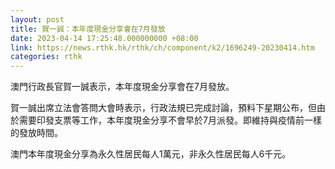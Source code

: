 ```yaml
---
layout: post
title: 賀一誠：本年度現金分享會在7月發放
date: 2023-04-14 17:25:48.000000000 +08:00
link: https://news.rthk.hk/rthk/ch/component/k2/1696249-20230414.htm
categories: rthk
---
```


澳門行政長官賀一誠表示，本年度現金分享會在7月發放。

賀一誠出席立法會答問大會時表示，行政法規已完成討論，預料下星期公布，但由於需要印發支票等工作，本年度現金分享不會早於7月派發。即維持與疫情前一樣的發放時間。

澳門本年度現金分享為永久性居民每人1萬元，非永久性居民每人6千元。
